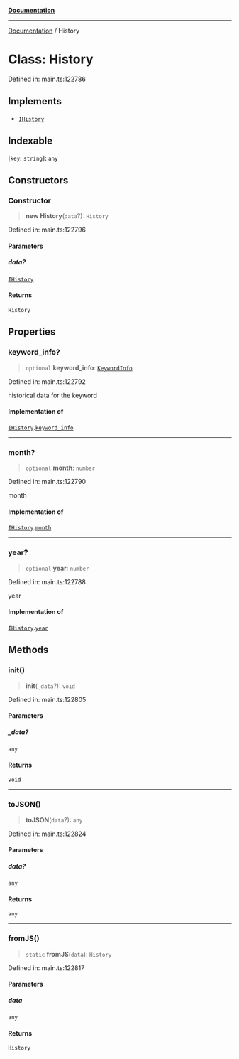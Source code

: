 [**Documentation**](../README.md)

***

[Documentation](../README.md) / History

# Class: History

Defined in: main.ts:122786

## Implements

- [`IHistory`](../interfaces/IHistory.md)

## Indexable

\[`key`: `string`\]: `any`

## Constructors

### Constructor

> **new History**(`data`?): `History`

Defined in: main.ts:122796

#### Parameters

##### data?

[`IHistory`](../interfaces/IHistory.md)

#### Returns

`History`

## Properties

### keyword\_info?

> `optional` **keyword\_info**: [`KeywordInfo`](KeywordInfo.md)

Defined in: main.ts:122792

historical data for the keyword

#### Implementation of

[`IHistory`](../interfaces/IHistory.md).[`keyword_info`](../interfaces/IHistory.md#keyword_info)

***

### month?

> `optional` **month**: `number`

Defined in: main.ts:122790

month

#### Implementation of

[`IHistory`](../interfaces/IHistory.md).[`month`](../interfaces/IHistory.md#month)

***

### year?

> `optional` **year**: `number`

Defined in: main.ts:122788

year

#### Implementation of

[`IHistory`](../interfaces/IHistory.md).[`year`](../interfaces/IHistory.md#year)

## Methods

### init()

> **init**(`_data`?): `void`

Defined in: main.ts:122805

#### Parameters

##### \_data?

`any`

#### Returns

`void`

***

### toJSON()

> **toJSON**(`data`?): `any`

Defined in: main.ts:122824

#### Parameters

##### data?

`any`

#### Returns

`any`

***

### fromJS()

> `static` **fromJS**(`data`): `History`

Defined in: main.ts:122817

#### Parameters

##### data

`any`

#### Returns

`History`
